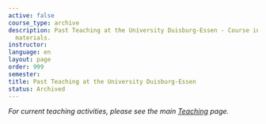 ```yaml
---
active: false
course_type: archive
description: Past Teaching at the University Duisburg-Essen - Course information and
  materials.
instructor:
language: en
layout: page
order: 999
semester:
title: Past Teaching at the University Duisburg-Essen
status: Archived
---
```

*For current teaching activities, please see the main [Teaching](/teaching/) page.*